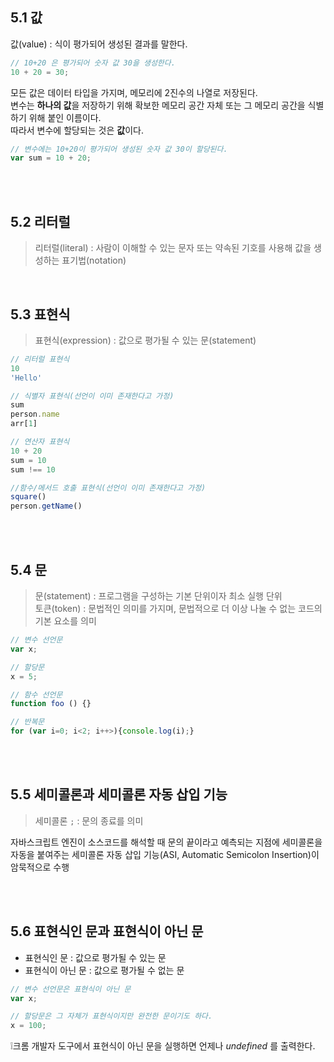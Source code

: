 ## 5.1 값
값(value) : 식이 평가되어 생성된 결과를 말한다.
```javascript
// 10+20 은 평가되어 숫자 값 30을 생성한다.
10 + 20 = 30;
```

모든 값은 데이터 타입을 가지며, 메모리에 2진수의 나열로 저장된다.  
변수는 **하나의 값**을 저장하기 위해 확보한 메모리 공간 자체 또는 그 메모리 공간을 식별하기 위해 붙인 이름이다.  
따라서 변수에 할당되는 것은 **값**이다.

```javascript
// 변수에는 10+20이 평가되어 생성된 숫자 값 30이 할당된다.
var sum = 10 + 20;
```

<br><br>

## 5.2 리터럴
> 리터럴(literal) : 사람이 이해할 수 있는 문자 또는 약속된 기호를 사용해 값을 생성하는 표기법(notation)

<br>

## 5.3 표현식
>표현식(expression) : 값으로 평가될 수 있는 문(statement)

```javascript
// 리터럴 표현식
10
'Hello'

// 식별자 표현식(선언이 이미 존재한다고 가정)
sum
person.name
arr[1]

// 연산자 표현식
10 + 20
sum = 10
sum !== 10

//함수/메서드 호출 표현식(선언이 이미 존재한다고 가정)
square()
person.getName()

```

<br><br>

## 5.4 문
> 문(statement) : 프로그램을 구성하는 기본 단위이자 최소 실행 단위  
> 토큰(token) : 문법적인 의미를 가지며, 문법적으로 더 이상 나눌 수 없는 코드의 기본 요소를 의미

```javascript
// 변수 선언문
var x;

// 할당문
x = 5;

// 함수 선언문
function foo () {}

// 반복문
for (var i=0; i<2; i++>){console.log(i);}
```

<br><br>

## 5.5 세미콜론과 세미콜론 자동 삽입 기능
> 세미콜론 `;` : 문의 종료를 의미  

자바스크립트 엔진이 소스코드를 해석할 때 문의 끝이라고 예측되는 지점에 세미콜론을 자동을 붙여주는 세미콜론 자동 삽입 기능(ASI, Automatic Semicolon Insertion)이 암묵적으로 수행

<br><br>

## 5.6 표현식인 문과 표현식이 아닌 문

- 표현식인 문 : 값으로 평가될 수 있는 문  
- 표현식이 아닌 문 : 값으로 평가될 수 없는 문  

```javascript
// 변수 선언문은 표현식이 아닌 문
var x;

// 할당문은 그 자체가 표현식이지만 완전한 문이기도 하다.
x = 100;
```  

❕크롬 개발자 도구에서 표현식이 아닌 문을 실행하면 언제나 *undefined* 를 출력한다.